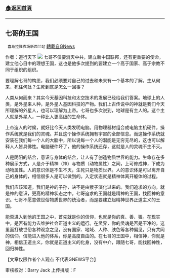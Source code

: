 ###  [:house:返回首頁](https://github.com/ourhimalayas/txt)
---


## 七哥的王国
` 喜马拉雅农场新西兰站` [轉載自GNews](https://gnews.org/zh-hans/1612444/)

作者：道行天下
![](https://assets.gnews.org/wp-content/uploads/2021/10/DlFjtXoUYAAUZ4H-1.jpg)
七哥不仅要消灭中共，建立新中国联邦，还有更重要的使命，建立他心目中的理想王国，这也是他多次提到的要建立一个高于国家、高于宗教不同于组织的组织。

要理解七哥的构思，我们必须要对自己的过去和未来有一个基本的了解。生从何来，死往何处？生死到底是怎么一回事？

人类从何而来？其实今天基因科技和太空技术的发展已经给我们答案。地球上的人类，是外星来人种，是外星人基因科技的产物。我们上古传说中的神就是我们今天所理解的外星人，也可以理解为上帝。七哥也多次说到，地球是有主人的。这个主人就是外星人，一种比人更高级的生命体。

上帝造人的时候，就好比今天人类发明电脑。用物理器材组合成电脑主机硬件，操作系统就是我们的灵魂。并且这个操作系统拥有宇宙的全部信息。而这操作系统就安装在我们每一个人的大脑中，所以说每一个人的潜能是无穷无尽的，这也可以解释人人皆具佛性。电脑硬件坏了，他的操作系统还存，这就是人的灵魂不生不灭。

人是阴阳的结合，意识与身体的结合，让人有了创造物质世界的能力。生命存在多种展示方式，人是介于精神（神）与物质（动物属性）之间，上可修成神，下成为动物属性。人的意识体是不生不灭，生死只是物质世界。人的意识体是可以离开自己的身体的，相信很多人是可以做到的。入定状态就是精神体离开躯体的过程。

我们应该知道，我们是神的子孙，决不是由猴子演化过来的。我们追求的方向，就是神的意识，更高的精神状态之中。七哥追求的王国就是精神的王国，找回神的意识。七哥不愿意做世俗物质世界的统治者，而是要建立起精神世界正道主义的王国。

能否进入到他的王国之中，首先就是你的信仰，也就是你的真、善、狠。在现实中，是否有能力去维护社会正道主义的运行。在灵界，你的灵魂是否是干净的。这里面打破世俗各种观念之见，没有国家、地域、人种、肤色等各种偏见，只有共同的信仰。信能进入他的体系，你是高度自由的。在七哥的王国中，相信神，你就是神，相信正道主义，你就是正道主义的化身，没有中介，跟随七哥，能找回神性，回归神性。

【文章仅限作者个人观点 不代表GNEWS平台】

审核校对：Barry Jack
上传排版：F
